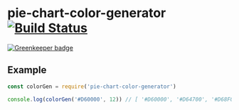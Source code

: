 # pie-chart-color-generator [![Build Status](https://travis-ci.org/tiborv/pie-chart-color-generator.svg?branch=master)](https://travis-ci.org/tiborv/pie-chart-color-generator)

[![Greenkeeper badge](https://badges.greenkeeper.io/tiborv/pie-chart-color-generator.svg)](https://greenkeeper.io/)

## Example
```js
const colorGen = require('pie-chart-color-generator')

console.log(colorGen('#D60000', 12)) // [ '#D60000', '#D64700', '#D68F00', '#D6D600', '#8FD600', '#47D600', '#00D600', '#00D647', '#00D68F', '#00D6D6', '#008FD6', '#0047D6' ]

```

